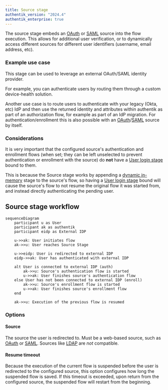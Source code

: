 ```yaml
---
title: Source stage
authentik_version: "2024.4"
authentik_enterprise: true
---
```


The source stage embeds an [OAuth](../../../../users-sources/sources/protocols/oauth/index.mdx) or [SAML](../../../../users-sources/sources/protocols/saml/index.md) source into the flow execution. This allows for additional user verification, or to dynamically access different sources for different user identifiers (username, email address, etc).

### Example use case

This stage can be used to leverage an external OAuth/SAML identity provider.

For example, you can authenticate users by routing them through a custom device-health solution.

Another use case is to route users to authenticate with your legacy (Okta, etc) IdP and then use the returned identity and attributes within authentik as part of an authorization flow, for example as part of an IdP migration. For authentication/enrollment this is also possible with an [OAuth](../../../../users-sources/sources/protocols/oauth/index.mdx)/[SAML](../../../../users-sources/sources/protocols/saml/index.md) source by itself.

### Considerations

It is very important that the configured source's authentication and enrollment flows (when set; they can be left unselected to prevent authentication or enrollment with the source) do **not** have a [User login stage](../user_login/index.md) bound to them.

This is because the Source stage works by appending a [dynamic in-memory](../../../../core/glossary?term=dynamic_in_memory_stage) stage to the source's flow, so having a [User login stage](../user_login/index.md) bound will cause the source's flow to not resume the original flow it was started from, and instead directly authenticating the pending user.

## Source stage workflow

```mermaid
sequenceDiagram
    participant u as User
    participant ak as authentik
    participant eidp as External IDP

    u->>ak: User initiates flow
    ak->>u: User reaches Source Stage

    u->>eidp: User is redirected to external IDP
    eidp->>ak: User has authenticated with external IDP

    alt User is connected to external IDP (auth)
        ak->>u: Source's authentication flow is started
        u->>ak: User finishes source's authentication flow
    else User has not been connected to external IDP (enroll)
        ak->>u: Source's enrollment flow is started
        u->>ak: User finishes source's enrollment flow
    end

    ak->>u: Execution of the previous flow is resumed
```

### Options

#### Source

The source the user is redirected to. Must be a web-based source, such as [OAuth](../../../../users-sources/sources/protocols/oauth/index.mdx) or [SAML](../../../../users-sources/sources/protocols/saml/index.md). Sources like [LDAP](../../../../users-sources/sources/protocols/ldap/index.md) are _not_ compatible.

#### Resume timeout

Because the execution of the current flow is suspended before the user is redirected to the configured source, this option configures how long the suspended flow is saved. If this timeout is exceeded, upon return from the configured source, the suspended flow will restart from the beginning.
